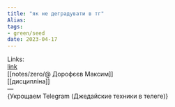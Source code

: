 ```yaml
---
title: "як не деградувати в тг"
Alias: 
tags:
- green/seed
date: 2023-04-17
---
```

Links:  
[link](https://www.youtube.com/watch?v=ZP_0AYCunwM)  
[[notes/zero/@ Дорофєєв Максим]]  
[[дисципліна]]  
—  
{Укрощаем Telegram (Джедайские техники в телеге)}
